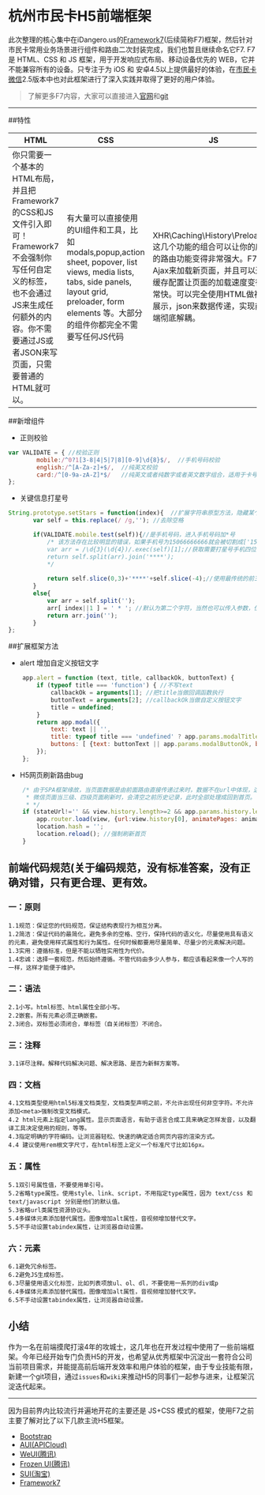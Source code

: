 # 杭州市民卡H5前端框架

此次整理的核心集中在iDangero.us的[Framework7](http://framework7.taobao.org/docs/)(后续简称F7)框架，然后针对市民卡常用业务场景进行组件和路由二次封装完成，我们也暂且继续命名它F7.
F7是 HTML、CSS 和 JS 框架，用于开发响应式布局、移动设备优先的 WEB，它并不能兼容所有的设备。只专注于为 iOS 和 安卓4.5以上提供最好的体验，在[市民卡微信](http://weixin.96225.com/weixin/hzt/front "非微信端不支持openId绑定相关业务")2.5版本中也对此框架进行了深入实践并取得了更好的用户体验。
>了解更多F7内容，大家可以直接进入[官网](http://framework7.taobao.org/docs/)和[git](https://github.com/nolimits4web/Framework7)
 
***

##特性

| HTML | CSS  | JS |
| ------------ | ------------ | ------------ |
|你只需要一个基本的HTML布局，并且把Framework7的CSS和JS文件引入即可！Framework7不会强制你写任何自定义的标签，也不会通过JS来生成任何额外的内容。你不需要通过JS或者JSON来写页面，只需要普通的HTML就可以。      | 有大量可以直接使用的UI组件和工具，比如modals,popup,action sheet, popover, list views, media lists, tabs, side panels, layout grid, preloader, form elements 等。大部分的组件你都完全不需要写任何JS代码 |XHR\Caching\History\Preloading这几个功能的组合可以让你的应用的路由功能变得非常强大。F7通过Ajax来加载新页面，并且可以通过缓存配置让页面的加载速度变得非常快。可以完全使用HTML做视图展示，json来数据传递，实现前后端彻底解耦。 |

##新增组件 
* 正则校验  
```javascript
var VALIDATE = { //校验正则
		mobile:/^0?1[3-8|4|5|7|8][0-9]\d{8}$/,  //手机号码校验
		english:/^[A-Za-z]+$/,  //纯英文校验
		card:/^[0-9a-zA-Z]*$/   //纯英文或者纯数字或者英文数字组合，适用于卡号校验
};
```
* 关键信息打星号
```javascript
String.prototype.setStars = function(index){  //扩展字符串原型方法，隐藏某个字符为*号，默认第二位，适用于不宜显示全部字段的场景
	   var self = this.replace(/ /g,''); //去除空格

	   if(VALIDATE.mobile.test(self)){//是手机号码，进入手机号码加*号
		   /* 该方法存在比较明显的错误，如果手机号为15066666666就会被切割成['150','',''],最终显示150********,不满足程序功能
		   var arr = /\d{3}(\d{4})/.exec(self)[1];//获取需要打星号手机四位字段
		   return self.split(arr).join('****');
		   */
		   
		   return self.slice(0,3)+'****'+self.slice(-4);//使用最传统的前三后四
	   }
	   else{
		   var arr = self.split('');
		   arr[ index||1 ] = ' * '; //默认为第二个字符，当然也可以传入参数，位数从0开始计算
		   return arr.join('');	   
	   }
};
```
##扩展框架方法
* alert  增加自定义按钮文字
```javascript
	app.alert = function (text, title, callbackOk, buttonText) {
	    if (typeof title === 'function') { //不写text
	        callbackOk = arguments[1]; //把title当做回调函数执行
	        buttonText = arguments[2]; //callbackOk当做自定义按钮文字
	        title = undefined;
	    }
	    return app.modal({
	        text: text || '',
	        title: typeof title === 'undefined' ? app.params.modalTitle : title,
	        buttons: [ {text: buttonText || app.params.modalButtonOk, bold: true, onClick: callbackOk} ]
	    });  
	};
```
* H5网页刷新路由bug
```javascript
    /* 由于SPA框架缘故，当页面数据是由前面路由直接传递过来时，数据不在url中体现，这时候刷新当前页面会出现数据清空
     * 微信页面当三级、四级页面刷新时，会清空之前历史记录，此时全部处理成回到首页。 2016-08-11 xudihui
     * */
    if (stateUrl!='' && view.history.length>=2 && app.params.history.length==1) { //刷新后app.params.history会被情空，它是每次a的href跳转进行添加。
    	app.router.load(view, {url:view.history[0], animatePages: animatePages, pushState: false,reload:true});
      	location.hash = '';
      	location.reload(); //强制刷新首页
    } 
```
## 前端代码规范(关于编码规范，没有标准答案，没有正确对错，只有更合理、更有效。
 
### 一：原则
	1.1规范：保证您的代码规范，保证结构表现行为相互分离。	
	1.2简洁：保证代码的最简化，避免多余的空格、空行，保持代码的语义化，尽量使用具有语义的元素，避免使用样式属性和行为属性。任何时候都要用尽量简单、尽量少的元素解决问题。
	1.3实用：遵循标准，但是不能以牺牲实用性为代价。
	1.4忠诚：选择一套规范，然后始终遵循。不管代码由多少人参与，都应该看起来像一个人写的一样，这样才能便于维护。
### 二：语法
	2.1小写。html标签、html属性全部小写。
	2.2嵌套。所有元素必须正确嵌套。
	2.3闭合。双标签必须闭合，单标签（自关闭标签）不闭合。
### 三：注释
	3.1详尽注释。解释代码解决问题、解决思路、是否为新鲜方案等。
### 四：文档
	4.1文档类型使用html5标准文档类型，文档类型声明之前，不允许出现任何非空字符。不允许添加<meta>强制改变文档模式。
	4.2 html元素上指定lang属性。显示页面语言，有助于语言合成工具来确定怎样发音，以及翻译工具决定使用的规则，等等。
	4.3指定明确的字符编码。让浏览器轻松、快速的确定适合网页内容的渲染方式。
	4.4 建议使用rem根文字尺寸，在html标签上定义一个标准尺寸比如16px。
### 五：属性
	5.1双引号属性值，不要使用单引号。
	5.2省略type属性。使用style、link、script，不用指定type属性，因为 text/css 和 text/javascript 分别是他们的默认值。
	5.3省略url类属性资源协议头。
	5.4多媒体元素添加替代属性。图像增加alt属性，音视频增加替代文字。
	5.5不手动设置tabindex属性，让浏览器自动设置。
### 六：元素
	6.1避免冗余标签。
	6.2避免JS生成标签。
	6.3尽量使用语义化标签，比如列表项放ul、ol、dl，不要使用一系列的div或p
	6.4多媒体元素添加替代属性。图像增加alt属性，音视频增加替代文字。
	6.5不手动设置tabindex属性，让浏览器自动设置。
	
## 小结 
作为一名在前端摸爬打滚4年的攻城士，这几年也在开发过程中使用了一些前端框架。今年已经开始专门负责H5的开发，也希望从优秀框架中沉淀出一套符合公司当前项目需求，并能提高前后端开发效率和用户体验的框架，由于专业技能有限，新建一个git项目，通过`issues`和`wiki`来推动H5的同事们一起参与进来，让框架沉淀迭代起来。

***

因为目前界内比较流行并遍地开花的主要还是 JS+CSS 模式的框架，使用F7之前主要了解对比了以下几款主流H5框架。 

* [Bootstrap](https://github.com/twbs/bootstrap/)
* [AUI(APICloud)](https://github.com/liulangnan/aui)
* [WeUI(腾讯)](https://github.com/weui/weui)
* [Frozen UI(腾讯)](https://github.com/frozenui/frozenui)
* [SUI(淘宝)](https://github.com/sdc-alibaba/sui)
* [Framework7](https://github.com/nolimits4web/Framework7)
